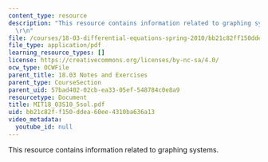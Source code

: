 ```yaml
---
content_type: resource
description: "This resource contains information related to graphing systems. \r\n\
  \r\n"
file: /courses/18-03-differential-equations-spring-2010/bb21c82ff150ddea60ee4310ba636a13_MIT18_03S10_5sol.pdf
file_type: application/pdf
learning_resource_types: []
license: https://creativecommons.org/licenses/by-nc-sa/4.0/
ocw_type: OCWFile
parent_title: 18.03 Notes and Exercises
parent_type: CourseSection
parent_uid: 57bad402-02cb-ea33-05ef-548784c0e8a9
resourcetype: Document
title: MIT18_03S10_5sol.pdf
uid: bb21c82f-f150-ddea-60ee-4310ba636a13
video_metadata:
  youtube_id: null
---
```

This resource contains information related to graphing systems. 

